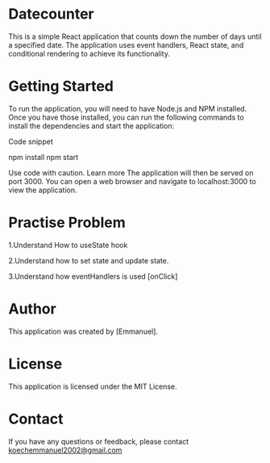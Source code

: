 # Datecounter
This is a simple React application that counts down the number of days until a specified date. The application uses event handlers, React state, and conditional rendering to achieve its functionality.

# Getting Started
To run the application, you will need to have Node.js and NPM installed. Once you have those installed, you can run the following commands to install the dependencies and start the application:

Code snippet

npm install
npm start

Use code with caution. Learn more
The application will then be served on port 3000. You can open a web browser and navigate to localhost:3000 to view the application.

# Practise Problem
1.Understand How to useState hook

2.Understand how to set state and update state.

3.Understand how eventHandlers is used [onClick]


# Author
This application was created by [Emmanuel].

# License
This application is licensed under the MIT License.

# Contact
If you have any questions or feedback, please contact koechemmanuel2002@gmail.com

